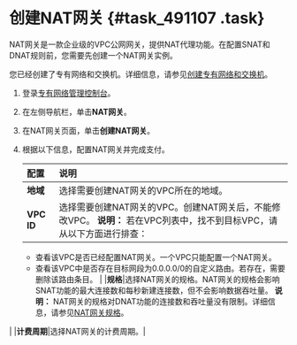 # 创建NAT网关 {#task_491107 .task}

NAT网关是一款企业级的VPC公网网关，提供NAT代理功能。在配置SNAT和DNAT规则前，您需要先创建一个NAT网关实例。

您已经创建了专有网络和交换机。详细信息，请参见[创建专有网络和交换机](../cn.zh-CN/用户指南/专有网络和子网/管理专有网络.md#section_ufw_rhv_rdb)。

1.  登录[专有网络管理控制台](https://vpcnext.console.aliyun.com/nat/)。
2.  在左侧导航栏，单击**NAT网关**。
3.  在NAT网关页面，单击**创建NAT网关**。
4.  根据以下信息，配置NAT网关并完成支付。 

    |配置|说明|
    |:-|:-|
    |**地域**|选择需要创建NAT网关的VPC所在的地域。|
    |**VPC ID**|选择需要创建NAT网关的VPC。创建NAT网关后，不能修改VPC。 **说明：** 若在VPC列表中，找不到目标VPC，请从以下方面进行排查：

    -   查看该VPC是否已经配置NAT网关。一个VPC只能配置一个NAT网关。
    -   查看该VPC中是否存在目标网段为0.0.0.0/0的自定义路由。若存在，需要删除该路由条目。
 |
    |**规格**|选择NAT网关的规格。NAT网关的规格会影响SNAT功能的最大连接数和每秒新建连接数，但不会影响数据吞吐量。 **说明：** NAT网关的规格对DNAT功能的连接数和吞吐量没有限制。详细信息，请参见[NAT网关规格](../cn.zh-CN/用户指南/NAT网关规格.md#)。

 |
    |**计费周期**|选择NAT网关的计费周期。|


